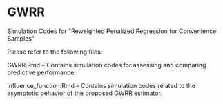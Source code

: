 # GWRR
Simulation Codes for "Reweighted Penalized Regression for Convenience Samples"

Please refer to the following files:

GWRR.Rmd – Contains simulation codes for assessing and comparing predictive performance.

influence_function.Rmd – Contains simulation codes related to the asymptotic behavior of the proposed GWRR estimator.


